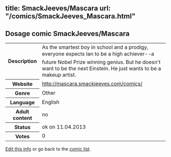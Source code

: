 title: SmackJeeves/Mascara
url: "/comics/SmackJeeves_Mascara.html"
---
Dosage comic SmackJeeves/Mascara
-----------------------------------------

<table class="comicinfo">
<tr>
<th>Description</th><td>As the smartest boy in school and a prodigy, everyone expects Ian to be a high achiever--a future Nobel Prize winning genius. But he doesn't want to be the next Einstein. He just wants to be a makeup artist.</td>
</tr>
<tr>
<th>Website</th><td><a href="http://mascara.smackjeeves.com/comics/">http://mascara.smackjeeves.com/comics/</a></td>
</tr>
<tr>
<th>Genre</th><td>Other</td>
</tr>
<tr>
<th>Language</th><td>English</td>
</tr>
<tr>
<th>Adult content</th><td>no</td>
</tr>
<tr>
<th>Status</th><td>ok on 11.04.2013</td>
</tr>
<tr>
<th>Votes</th><td>0</div></td>
</tr>
</table>

[Edit this info](/comics/SmackJeeves_Mascara_edit.html) or go back to the [comic list](../comic-index.html).
